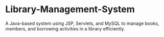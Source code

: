 # Library-Management-System
A Java-based system using JSP, Servlets, and MySQL to manage books, members, and borrowing activities in a library efficiently.
